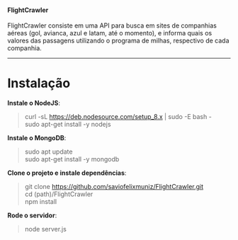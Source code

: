 #### FlightCrawler

FlightCrawler consiste em uma API para busca em sites de companhias aéreas (gol, avianca, azul e latam, até o momento), e informa quais os valores das passagens utilizando o programa de milhas, respectivo de cada companhia.

***

# Instalação

**Instale o NodeJS**: <br />
> curl -sL https://deb.nodesource.com/setup_8.x | sudo -E bash - <br />
> sudo apt-get install -y nodejs

**Instale o MongoDB**: <br />
> sudo apt update <br />
> sudo apt-get install -y mongodb

**Clone o projeto e instale dependências**: <br />
> git clone https://github.com/saviofelixmuniz/FlightCrawler.git <br />
> cd (path)/FlightCrawler <br />
> npm install

**Rode o servidor**: <br />
> node server.js
